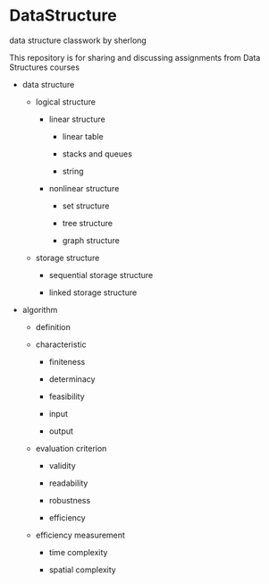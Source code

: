 # DataStructure
data structure classwork by sherlong

This repository is for sharing and discussing assignments from Data Structures courses

- data structure

    - logical structure

        - linear structure

            - linear table

            - stacks and queues

            - string

        - nonlinear structure

            - set structure

            - tree structure

            - graph structure

    - storage structure

        - sequential storage structure

        - linked storage structure

- algorithm

    - definition

    - characteristic

        - finiteness

        - determinacy

        - feasibility

        - input

        - output

    - evaluation criterion

        - validity

        - readability

        - robustness

        - efficiency

    - efficiency measurement

        - time complexity

        - spatial complexity